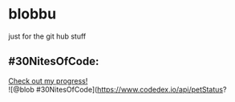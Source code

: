 # blobbu
just for the git hub stuff
## #30NitesOfCode:
  [Check out my progress!](https://www.codedex.io/@blob/30-nites-of-code)  
  ![@blob #30NitesOfCode](https://www.codedex.io/api/petStatus?

